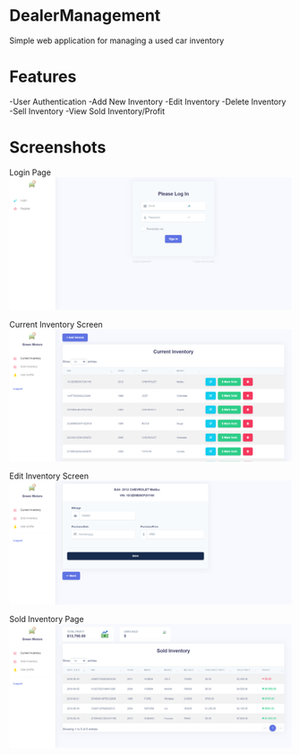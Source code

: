 # DealerManagement
Simple web application for managing a used car inventory 

# Features
-User Authentication
-Add New Inventory
-Edit Inventory
-Delete Inventory
-Sell Inventory
-View Sold Inventory/Profit

# Screenshots
Login Page
![Alt text](/Screenshots/Login_Menu.png?raw=true "Optional Title")

Current Inventory Screen
![Alt text](/Screenshots/Current_Inventory.png?raw=true "Optional Title")

Edit Inventory Screen
![Alt text](/Screenshots/Edit_Page.png?raw=true "Optional Title")

Sold Inventory Page
![Alt text](/Screenshots/Sold_Inventory.png?raw=true "Optional Title")
